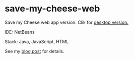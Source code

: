 # save-my-cheese-web
Save my Cheese web app version. Clik for <a href="https://github.com/samilkorkmaz/SaveMyCheese"> desktop version.</a> 

IDE: NetBeans

Stack: Java, JavaScript, HTML

See my <a href ="http://samilkorkmaz.blogspot.com.tr/2016/11/rewriting-save-my-cheese-as-web-app.html">blog post</a> for details.
